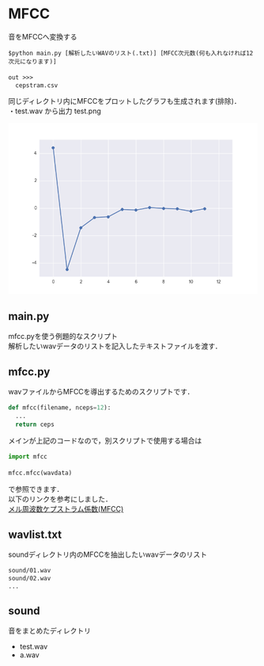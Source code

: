 # MFCC
音をMFCCへ変換する  

```
$python main.py [解析したいWAVのリスト(.txt)] [MFCC次元数(何も入れなければ12次元になります)]

out >>>
  cepstram.csv

```

同じディレクトリ内にMFCCをプロットしたグラフも生成されます(排除)．  
・test.wav から出力 test.png
<div style="text-align: left;">
<img src="https://github.com/Hiroyuky/mfcc/blob/master/test.png" alt="MFCC12testPicture" title="test.png" width="600px">  
</div>

## main.py
mfcc.pyを使う例題的なスクリプト  
解析したいwavデータのリストを記入したテキストファイルを渡す．  

## mfcc.py
wavファイルからMFCCを導出するためのスクリプトです．  

```python
def mfcc(filename, nceps=12):
  ...
  return ceps
```
メインが上記のコードなので，別スクリプトで使用する場合は

```python
import mfcc

mfcc.mfcc(wavdata)
```

で参照できます．  
以下のリンクを参考にしました．  
[メル周波数ケプストラム係数(MFCC)](http://aidiary.hatenablog.com/entry/20120225/1330179868)

## wavlist.txt
soundディレクトリ内のMFCCを抽出したいwavデータのリスト  

```
sound/01.wav
sound/02.wav
...

```

## sound
音をまとめたディレクトリ  
- test.wav
- a.wav

